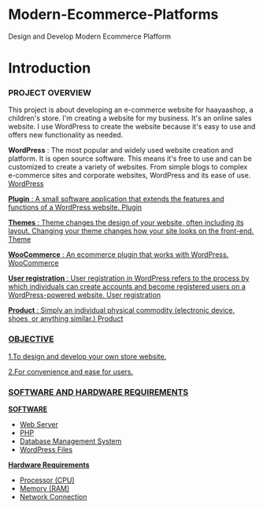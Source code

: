 # Modern-Ecommerce-Platforms
Design and Develop Modern Ecommerce Plafform


# Introduction

### PROJECT OVERVIEW
This project is about developing an e-commerce website for haayaashop, a children's store. I'm creating a website for my business. It's an online sales website. I use WordPress to create the website because it's easy to use and offers new functionality as needed.

**WordPress** : The most popular and widely used website creation and platform. It is open source software. This means it's free to use and can be customized to create a variety of websites. From simple blogs to complex e-commerce sites and corporate websites, WordPress and its ease of use.  <a href= "https://en.wikipedia.org/wiki/WordPress"> WordPress 

**Plugin** : A small software application that extends the features and functions of a WordPress website.  <a href= "https://www.wpbeginner.com/glossary/plugin/#:~:text=In%20WordPress%2C%20a%20plugin%20is,a%20single%20line%20of%20code."> Plugin

**Themes** : Theme changes the design of your website, often including its layout. Changing your theme changes how your site looks on the front-end.  <a href= "https://developer.wordpress.org/themes/getting-started/what-is-a-theme/"> Theme 

**WooCommerce** : An ecommerce plugin that works with WordPress. <a href= "https://www.nexcess.net/blog/10-reasons-to-choose-woocommerce/#:~:text=WooCommerce%20is%20an%20ecommerce%20plugin%20that%20works%20with%20WordPress.,free%20and%20easy%20to%20use."> WooCommerce

**User registration** : User registration in WordPress refers to the process by which individuals can create accounts and become registered users on a WordPress-powered website. <a href= "https://themeisle.com/blog/user-registration-in-wordpress/#gref"> User registration

**Product** : Simply an individual physical commodity (electronic device, shoes, or anything similar.) <a href= "https://wpastra.com/woocommerce-tutorial/add-woocommerce-products/#:~:text=A%20simple%20product%20is%20simply,product%20is%20a%20straightforward%20process."> Product

### OBJECTIVE
1.To design and develop your own store website.

2.For convenience and ease for users.

### SOFTWARE AND HARDWARE REQUIREMENTS

**SOFTWARE**
- Web Server
- PHP
- Database Management System
- WordPress Files

**Hardware Requirements**
- Processor (CPU)
- Memory (RAM)
- Network Connection